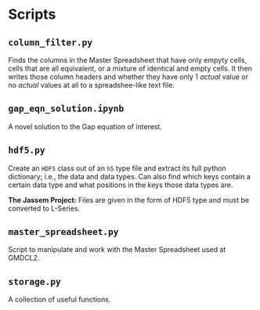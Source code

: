 # Scripts

## `column_filter.py`

Finds the columns in the Master Spreadsheet that have only empyty cells, cells that are all equivalent, or a mixture of identical and empty cells. It then writes those column headers and whether they have only 1 *actual* value or no *actual* values at all to a spreadshee-like text file.

## `gap_eqn_solution.ipynb`

A novel solution to the Gap equation of interest.

## `hdf5.py`

Create an `HDF5` class out of an `h5` type file and extract its full python dictionary; i.e., the data and data types. Can also find which keys contain a certain data type and what positions in the keys those data types are. 

**The Jassem Project:**
Files are given in the form of HDF5 type and must be converted to L-Series.

## `master_spreadsheet.py`
Script to manipulate and work with the Master Spreadsheet used at GMDCL2.

## `storage.py`

A collection of useful functions.
